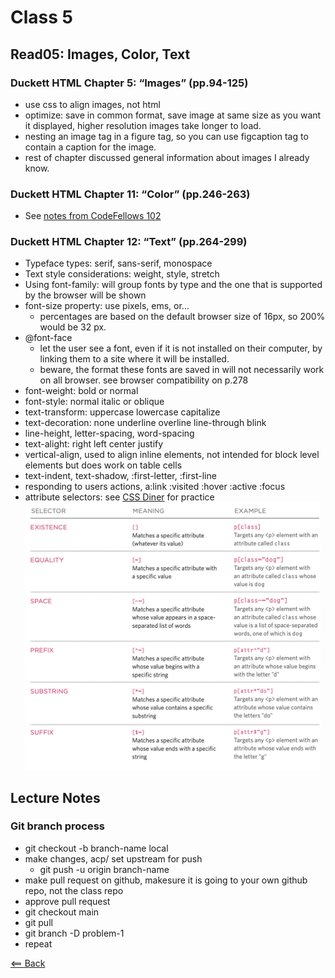 # Class 5

## Read05: Images, Color, Text

### Duckett HTML Chapter 5: “Images” (pp.94-125)

- use css to align images, not html
- optimize: save in common format, save image at same size as you want it displayed, higher resolution images take longer to load.
- nesting an image tag in a figure tag, so you can use figcaption tag to contain a caption for the image.
- rest of chapter discussed general information about images I already know.

### Duckett HTML Chapter 11: “Color” (pp.246-263)

- See [notes from CodeFellows 102](../code102/class05-css.md)

### Duckett HTML Chapter 12: “Text” (pp.264-299)

- Typeface types: serif, sans-serif, monospace
- Text style considerations: weight, style, stretch
- Using font-family: will group fonts by type and the one that is supported by the browser will be shown
- font-size property: use pixels, ems, or...
  - percentages are based on the default browser size of 16px, so 200% would be 32 px.
- @font-face
  - let the user see a font, even if it is not installed on their computer, by linking them to a site where it will be installed.
  - beware, the format these fonts are saved in will not necessarily work on all browser. see browser compatibility on p.278
- font-weight: bold or normal
- font-style: normal italic or oblique
- text-transform: uppercase lowercase capitalize
- text-decoration: none underline overline line-through blink
- line-height, letter-spacing, word-spacing
- text-alight: right left center justify
- vertical-align, used to align inline elements, not intended for block level elements but does work on table cells
- text-indent, text-shadow, :first-letter, :first-line
- responding to users actions, a:link :visited :hover :active :focus
- attribute selectors: see [CSS Diner](https://flukeout.github.io/) for practice
![attribute-selectors](images/attribute-selectors.png)

## Lecture Notes

### Git branch process

- git checkout -b branch-name local
- make changes, acp/ set upstream for push
  - git push -u origin branch-name
- make pull request on github, makesure it is going to your own github repo, not the class repo
- approve pull request
- git checkout main
- git pull
- git branch -D problem-1
- repeat

[<== Back](../README.md)
